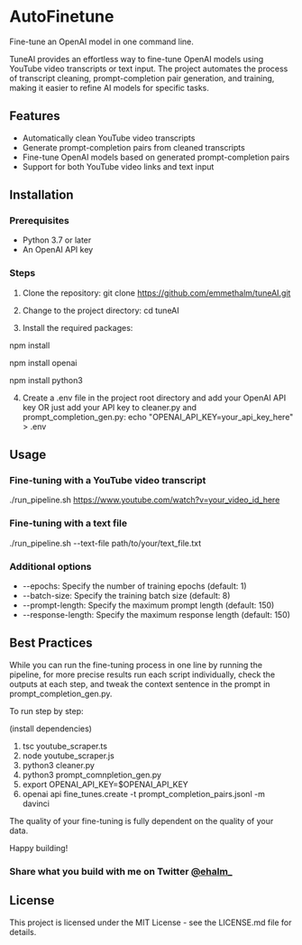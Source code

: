 # AutoFinetune

Fine-tune an OpenAI model in one command line.

TuneAI provides an effortless way to fine-tune OpenAI models using YouTube video transcripts or text input. The project automates the process of transcript cleaning, prompt-completion pair generation, and training, making it easier to refine AI models for specific tasks.

## Features

- Automatically clean YouTube video transcripts
- Generate prompt-completion pairs from cleaned transcripts
- Fine-tune OpenAI models based on generated prompt-completion pairs
- Support for both YouTube video links and text input

## Installation

### Prerequisites

- Python 3.7 or later
- An OpenAI API key

### Steps

1. Clone the repository:
git clone https://github.com/emmethalm/tuneAI.git

2. Change to the project directory:
cd tuneAI

3. Install the required packages:

npm install

npm install openai

npm install python3

4. Create a .env file in the project root directory and add your OpenAI API key OR just add your API key to cleaner.py and prompt_completion_gen.py:
echo "OPENAI_API_KEY=your_api_key_here" > .env

## Usage

### Fine-tuning with a YouTube video transcript
./run_pipeline.sh https://www.youtube.com/watch?v=your_video_id_here

### Fine-tuning with a text file
./run_pipeline.sh --text-file path/to/your/text_file.txt

### Additional options

- --epochs: Specify the number of training epochs (default: 1)
- --batch-size: Specify the training batch size (default: 8)
- --prompt-length: Specify the maximum prompt length (default: 150)
- --response-length: Specify the maximum response length (default: 150)

## Best Practices

While you can run the fine-tuning process in one line by running the pipeline, for more precise results run each script individually, check the outputs at each step, and tweak the context sentence in the prompt in prompt_completion_gen.py.

To run step by step:

(install dependencies)

1. tsc youtube_scraper.ts
2. node youtube_scraper.js
3. python3 cleaner.py
4. python3 prompt_comnpletion_gen.py
5. export OPENAI_API_KEY=$OPENAI_API_KEY
6. openai api fine_tunes.create -t prompt_completion_pairs.jsonl -m davinci

The quality of your fine-tuning is fully dependent on the quality of your data.

Happy building!

### Share what you build with me on Twitter [@ehalm_](https://twitter.com/ehalm_)

## License

This project is licensed under the MIT License - see the LICENSE.md file for details.

